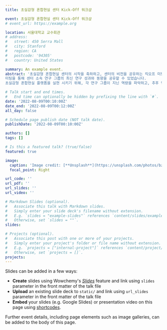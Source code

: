 ```yaml
---
title: 초실감형 혼합현실 센터 Kick-Off 워크샵

event: 초실감형 혼합현실 센터 Kick-Off 워크샵
# event_url: https://example.org

location: 서울대학교 교수회관
# address:
#   street: 450 Serra Mall
#   city: Stanford
#   region: CA
#   postcode: '94305'
#   country: United States

summary: An example event.
abstract: '초실감형 혼합현실 센터의 시작을 축하하고, 센터의 비전을 공유하는 킥오프 미팅을 마련하였습니다. 
미팅을 통해 센터 소속 연구 그룹의 최신 연구 성과와 동향을 공유할 수 있었습니다. 
초실감형 혼합현실 플랫폼을 실현 시키기 위해, 각 연구 그룹이 지닌 역량을 파악하고, 추후 연구 협력을 위한 발판을 마련하였습니다.'

# Talk start and end times.
#   End time can optionally be hidden by prefixing the line with `#`.
date: '2022-08-09T00:10:00Z'
date_end: '2022-08-09T00:12:00Z'
all_day: false

# Schedule page publish date (NOT talk date).
publishDate: '2022-08-09T00:10:00Z'

authors: []
tags: []

# Is this a featured talk? (true/false)
featured: true

image:
  caption: 'Image credit: [**Unsplash**](https://unsplash.com/photos/bzdhc5b3Bxs)'
  focal_point: Right

url_code: ''
url_pdf: ''
url_slides: ''
url_video: ''

# Markdown Slides (optional).
#   Associate this talk with Markdown slides.
#   Simply enter your slide deck's filename without extension.
#   E.g. `slides = "example-slides"` references `content/slides/example-slides.md`.
#   Otherwise, set `slides = ""`.
slides:

# Projects (optional).
#   Associate this post with one or more of your projects.
#   Simply enter your project's folder or file name without extension.
#   E.g. `projects = ["internal-project"]` references `content/project/deep-learning/index.md`.
#   Otherwise, set `projects = []`.
projects:
---
```


Slides can be added in a few ways:

- **Create** slides using Wowchemy's [_Slides_](https://wowchemy.com/docs/managing-content/#create-slides) feature and link using `slides` parameter in the front matter of the talk file
- **Upload** an existing slide deck to `static/` and link using `url_slides` parameter in the front matter of the talk file
- **Embed** your slides (e.g. Google Slides) or presentation video on this page using [shortcodes](https://wowchemy.com/docs/writing-markdown-latex/).

Further event details, including page elements such as image galleries, can be added to the body of this page.

